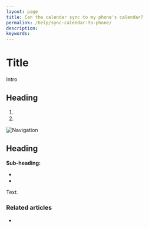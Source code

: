 ```yaml
---
layout: page
title: Can the calendar sync to my phone's calendar?
permalink: /help/sync-calendar-to-phone/
description:
keywords:
---
```


# Title

Intro

## Heading

1.
2.

![Navigation](images/foldername/file.png)

## Heading

**Sub-heading:**

*
*

Text.

### Related articles

*
